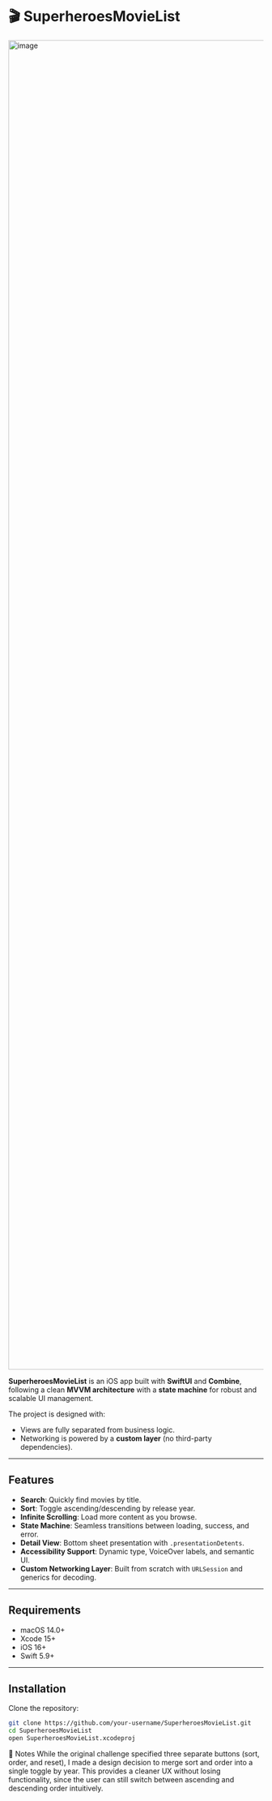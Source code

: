 # 🎬 SuperheroesMovieList

<img width="1206" height="2622" alt="image" src="https://github.com/user-attachments/assets/995ad404-f6be-4a3c-a41d-2336285f3450" />


**SuperheroesMovieList** is an iOS app built with **SwiftUI** and **Combine**, following a clean **MVVM architecture** with a **state machine** for robust and scalable UI management.  

The project is designed with:
- Views are fully separated from business logic.  
- Networking is powered by a **custom layer** (no third-party dependencies).  

---

##  Features
-  **Search**: Quickly find movies by title.  
-  **Sort**: Toggle ascending/descending by release year.  
-  **Infinite Scrolling**: Load more content as you browse.  
-  **State Machine**: Seamless transitions between loading, success, and error.  
-  **Detail View**: Bottom sheet presentation with `.presentationDetents`.  
-  **Accessibility Support**: Dynamic type, VoiceOver labels, and semantic UI.  
-  **Custom Networking Layer**: Built from scratch with `URLSession` and generics for decoding.  

---

##  Requirements
- macOS 14.0+  
- Xcode 15+  
- iOS 16+  
- Swift 5.9+  

---

##  Installation
Clone the repository:

```bash
git clone https://github.com/your-username/SuperheroesMovieList.git
cd SuperheroesMovieList
open SuperheroesMovieList.xcodeproj
```

📌 Notes
While the original challenge specified three separate buttons (sort, order, and reset),
I made a design decision to merge sort and order into a single toggle by year.
This provides a cleaner UX without losing functionality, since the user can still switch between ascending and descending order intuitively.

